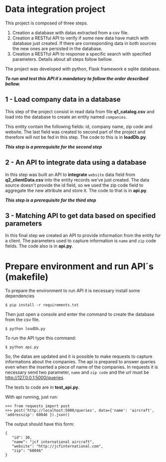 # Data integration project

This project is composed of three steps. 

1. Creation a database with datas extracted from a csv file. 
2. Creation a RESTful API to verify if some new data have match with database just created. If there are corresponding data in both sources the new ones are persisted in the database. 
3. Creation a RESTful API to response a specific search with specified parameters. Details about all steps follow bellow.

The project was developed with python, Flask framework e sqlite database.

***To run and test this API it´s mandatory to follow the order described bellow.***

## 1 - Load company data in a database

This step of the project consist in read data from file **q1_catalog.csv** and load into the database to create an entity named `companies`.

This entity contain the following fields: id, company name, zip code and website. The last field was created to second part of the project and therefore will not be fed in this step. The code to this is in **loadDb.py**. 

***This step is a prerequisite for the second step***

## 2 - An API to integrate data using a database

In this step was built an API to **integrate** `website` data field from **q2_clientData.csv** into the entity records we've just created. The data source doesn't provide the id field, so we used the zip code field to aggregate the new attribute and store it. The code to that is in **api.py**. 

***This step is a prerequisite for the third step***

## 3 - Matching API to get data based on specified parameters

In this final step we created an API to provide information from the entity for a client. The parameters used to capture information is `name` and `zip` code fields. The code also is in **api.py**.

# Prepare environment and run API´s (makefile)

To prepare the environment to run API it is necessary install some dependencies 
 ```
 $ pip install -r requirements.txt
 ```

Then just open a console and enter the command to create the database from the csv file. 
 ```
 $ python loadDb.py
 ```

To run the API type this command:
 ```
 $ python api.py
 ```

So, the datas are updated and it is possible to make requests to capture informations about the companies. The api is prepared to answer queries even when the inserted a piece of name of the companies. In requests it is necessary send two parameter, `name` and `zip code` and the url must be http://127.0.0.1:5000/queries.

The tests to code are in **test_api.py**. 

With api running, just run:

```
>>> from requests import post
>>> post('http://localhost:5000/queries', data={'name': 'aircraft', 'addresszip': 60046 }).json()
```

The output should have this form:
 ```
 {
    "id": 30,
    "name": "jcf international aircraft",
    "website": "http://jcfinternational.com",
    "zip": "60046"
 }
 ```

